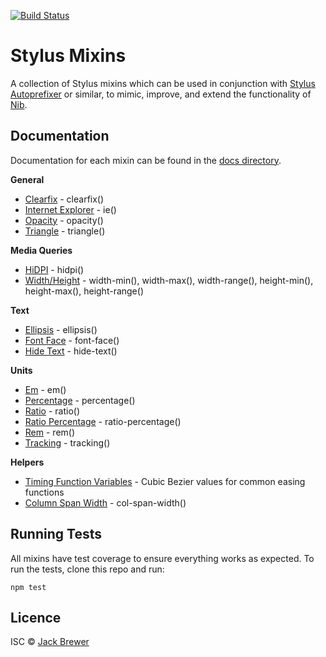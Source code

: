 [![Build Status](https://travis-ci.org/jackbrewer/stylus-mixins.png?branch=master)](https://travis-ci.org/jackbrewer/stylus-mixins)

# Stylus Mixins

A collection of Stylus mixins which can be used in conjunction with [Stylus Autoprefixer](https://github.com/jenius/autoprefixer-stylus) or similar, to mimic, improve, and extend the functionality of [Nib](http://visionmedia.github.io/nib/).

## Documentation

Documentation for each mixin can be found in the [docs directory](https://github.com/jackbrewer/stylus-mixins/tree/master/docs).

**General**
* [Clearfix](https://github.com/jackbrewer/stylus-mixins/blob/master/docs/clearfix.md) - clearfix()
* [Internet Explorer](https://github.com/jackbrewer/stylus-mixins/blob/master/docs/ie.md) - ie()
* [Opacity](https://github.com/jackbrewer/stylus-mixins/blob/master/docs/opacity.md) - opacity()
* [Triangle](https://github.com/jackbrewer/stylus-mixins/blob/master/docs/triangle.md) - triangle()

**Media Queries**
* [HiDPI](https://github.com/jackbrewer/stylus-mixins/blob/master/docs/media/hidpi.md) - hidpi()
* [Width/Height](https://github.com/jackbrewer/stylus-mixins/blob/master/docs/media/width-height.md) - width-min(), width-max(), width-range(), height-min(), height-max(), height-range()

**Text**
* [Ellipsis](https://github.com/jackbrewer/stylus-mixins/blob/master/docs/text/ellipsis.md) - ellipsis()
* [Font Face](https://github.com/jackbrewer/stylus-mixins/blob/master/docs/text/font-face.md) - font-face()
* [Hide Text](https://github.com/jackbrewer/stylus-mixins/blob/master/docs/text/hide-text.md) - hide-text()

**Units**
* [Em](https://github.com/jackbrewer/stylus-mixins/blob/master/docs/units/em.md) - em()
* [Percentage](https://github.com/jackbrewer/stylus-mixins/blob/master/docs/units/percentage.md) - percentage()
* [Ratio](https://github.com/jackbrewer/stylus-mixins/blob/master/docs/units/ratio.md) - ratio()
* [Ratio Percentage](https://github.com/jackbrewer/stylus-mixins/blob/master/docs/units/ratio-percentage.md) - ratio-percentage()
* [Rem](https://github.com/jackbrewer/stylus-mixins/blob/master/docs/units/rem.md) - rem()
* [Tracking](https://github.com/jackbrewer/stylus-mixins/blob/master/docs/units/tracking.md) - tracking()

**Helpers**
* [Timing Function Variables](https://github.com/jackbrewer/stylus-mixins/blob/master/docs/helpers/timing-functions.md) - Cubic Bezier values for common easing functions
* [Column Span Width](https://github.com/jackbrewer/stylus-mixins/blob/master/docs/helpers/col-span-width.md) - col-span-width()


## Running Tests

All mixins have test coverage to ensure everything works as expected. To run the tests, clone this repo and run:

```
npm test
```

## Licence
ISC © [Jack Brewer](https://github.com/jackbrewer/)
